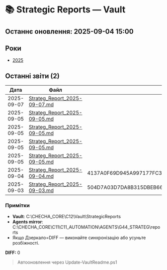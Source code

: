 ﻿# 📚 Strategic Reports — Vault
Останнє оновлення: 2025-09-04 15:00
---
## Роки
- [2025](2025/)

## Останні звіти (2)
| Дата | Файл | SHA-256 (Vault) | SHA-256 (Agent) | Дзеркало |
|---|---|---|---|---|
| 2025-09-07 | [Strateg_Report_2025-09-07.md](./2025/Strateg_Report_2025-09-07.md) |
| 2025-09-05 | [Strateg_Report_2025-09-05.md](./2025/Strateg_Report_2025-09-05.md) |
| 2025-09-05 | [Strateg_Report_2025-09-05.md](./2025/Strateg_Report_2025-09-05.md) |
| 2025-09-05 | [Strateg_Report_2025-09-05.md](./2025/Strateg_Report_2025-09-05.md) |
| 2025-09-05 | [Strateg_Report_2025-09-05.md](./2025/Strateg_Report_2025-09-05.md) |
| 2025-09-04 | [Strateg_Report_2025-09-04.md](2025\Strateg_Report_2025-09-04.md) | 4137A0F69D945A997177FC3077C1BDD9189B2EDB72CB9E3FB57B04E8E29252AC | 4137A0F69D945A997177FC3077C1BDD9189B2EDB72CB9E3FB57B04E8E29252AC | OK |
| 2025-09-03 | [Strateg_Report_2025-09-03.md](2025\Strateg_Report_2025-09-03.md) | 504D7A03D7DA8B315DBEB664A9ECA78A95BA20886B8A7026438009833D9AEE40 | 504D7A03D7DA8B315DBEB664A9ECA78A95BA20886B8A7026438009833D9AEE40 | OK |

### Примітки
- **Vault**: C:\CHECHA_CORE\C12\Vault\StrategicReports
- **Agents mirror**: C:\CHECHA_CORE\C11\C11_AUTOMATION\AGENTS\G44_STRATEG\reports
- Якщо Дзеркало=DIFF — виконайте синхронізацію або усуньте розбіжності.

**DIFF:** 0
> Автооновлення через Update-VaultReadme.ps1